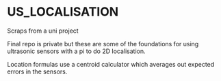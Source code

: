 # US_LOCALISATION

Scraps from a uni project

Final repo is private but these are some of the foundations for using ultrasonic sensors with a pi to do 2D localisation.


Location formulas use a centroid calculator which averages out expected errors in the sensors.
